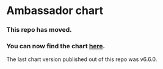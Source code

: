 # Ambassador chart

### This repo has moved.

### You can now find the chart [here](https://github.com/emissary-ingress/emissary/tree/master/charts/emissary-ingress).

The last chart version published out of this repo was v6.6.0.
